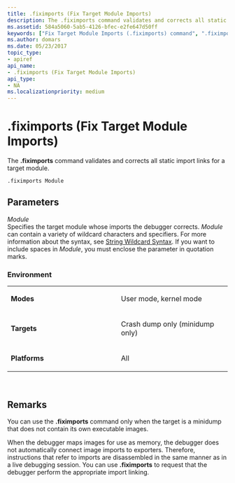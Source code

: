```yaml
---
title: .fiximports (Fix Target Module Imports)
description: The .fiximports command validates and corrects all static import links for a target module.
ms.assetid: 584a5060-5ab5-4126-bfec-e2fe647d50ff
keywords: ["Fix Target Module Imports (.fiximports) command", ".fiximports (Fix Target Module Imports) Windows Debugging"]
ms.author: domars
ms.date: 05/23/2017
topic_type:
- apiref
api_name:
- .fiximports (Fix Target Module Imports)
api_type:
- NA
ms.localizationpriority: medium
---
```


# .fiximports (Fix Target Module Imports)


The **.fiximports** command validates and corrects all static import links for a target module.

```dbgcmd
.fiximports Module
```

## <span id="ddk_meta_fix_target_module_imports_dbg"></span><span id="DDK_META_FIX_TARGET_MODULE_IMPORTS_DBG"></span>Parameters


<span id="_______Module______"></span><span id="_______module______"></span><span id="_______MODULE______"></span> *Module*   
Specifies the target module whose imports the debugger corrects. *Module* can contain a variety of wildcard characters and specifiers. For more information about the syntax, see [String Wildcard Syntax](string-wildcard-syntax.md). If you want to include spaces in *Module*, you must enclose the parameter in quotation marks.

### <span id="Environment"></span><span id="environment"></span><span id="ENVIRONMENT"></span>Environment

<table>
<colgroup>
<col width="50%" />
<col width="50%" />
</colgroup>
<tbody>
<tr class="odd">
<td align="left"><p><strong>Modes</strong></p></td>
<td align="left"><p>User mode, kernel mode</p></td>
</tr>
<tr class="even">
<td align="left"><p><strong>Targets</strong></p></td>
<td align="left"><p>Crash dump only (minidump only)</p></td>
</tr>
<tr class="odd">
<td align="left"><p><strong>Platforms</strong></p></td>
<td align="left"><p>All</p></td>
</tr>
</tbody>
</table>

 

Remarks
-------

You can use the **.fiximports** command only when the target is a minidump that does not contain its own executable images.

When the debugger maps images for use as memory, the debugger does not automatically connect image imports to exporters. Therefore, instructions that refer to imports are disassembled in the same manner as in a live debugging session. You can use **.fiximports** to request that the debugger perform the appropriate import linking.

 

 





